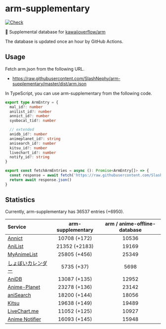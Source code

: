 # arm-supplementary

[![Check](https://github.com/SlashNephy/arm-supplementary/actions/workflows/check-node.yml/badge.svg)](https://github.com/SlashNephy/arm-supplementary/actions/workflows/check-node.yml)

💊 Supplemental database for [kawaiioverflow/arm](https://github.com/kawaiioverflow/arm)

The database is updated once an hour by GitHub Actions.

## Usage

Fetch arm.json from the following URL.

- https://raw.githubusercontent.com/SlashNephy/arm-supplementary/master/dist/arm.json

In TypeScript, you can use arm-supplementary from the following code.

```TypeScript
export type ArmEntry = {
  mal_id?: number
  anilist_id?: number
  annict_id?: number
  syobocal_tid?: number

  // extended
  anidb_id?: number
  animeplanet_id?: string
  anisearch_id?: number
  kitsu_id?: number
  livechart_id?: number
  notify_id?: string
}

export const fetchArmEntries = async (): Promise<ArmEntry[]> => {
  const response = await fetch('https://raw.githubusercontent.com/SlashNephy/arm-supplementary/master/dist/arm.json')
  return await response.json()
}
```

## Statistics

Currently, arm-supplementary has 36537 entries (+6950).

| Service                                     | arm-supplementary | arm / anime-offline-database |
| :------------------------------------------ | :---------------: | :--------------------------: |
| [Annict](https://annict.com)                |   10708 (+172)    |            10536             |
| [AniList](https://anilist.co)               |   21352 (+2183)   |            19169             |
| [MyAnimeList](https://myanimelist.net)      |   25805 (+456)    |            25349             |
| [しょぼいカレンダー](https://cal.syoboi.jp) |    5735 (+37)     |             5698             |
| [AniDB](https://anidb.net)                  |   13087 (+135)    |            12952             |
| [Anime-Planet](https://anime-planet.com)    |   23278 (+136)    |            23142             |
| [aniSearch](https://anisearch.com)          |   18200 (+144)    |            18056             |
| [Kitsu](https://kitsu.io)                   |   19638 (+149)    |            19489             |
| [LiveChart.me](https://livechart.me)        |   11052 (+125)    |            10927             |
| [Anime Notifier](https://notify.moe)        |   16093 (+145)    |            15948             |

